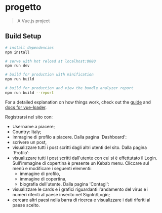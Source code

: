 # progetto

> A Vue.js project

## Build Setup

``` bash
# install dependencies
npm install

# serve with hot reload at localhost:8080
npm run dev

# build for production with minification
npm run build

# build for production and view the bundle analyzer report
npm run build --report
```

For a detailed explanation on how things work, check out the [guide](http://vuejs-templates.github.io/webpack/) and [docs for vue-loader](http://vuejs.github.io/vue-loader).


Registrarsi nel sito con:
- Username a piacere;
- Country: Italy;
- Immagine di profilo a piacere.
Dalla pagina 'Dashboard':
- scrivere un post,
- visualizzare tutti i post scritti dagli altri utenti del sito.
Dalla pagina 'Profilo':
- visualizzare tutti i post scritti dall'utente con cui si è effettutato il Login.
  Sull'immagine di copertina è presente un Kebab menu. Cliccare sul menù e modificare i seguenti elementi:
  - immagine di profilo,
  - immagine di copertina,
  - biografia dell'utente.
Dalla pagina 'Contagi':
- visualizzare le cards e i grafici riguardanti l'andamento del virus e i numeri riferiti al paese inserito nel SignIn/Login;
- cercare altri paesi nella barra di ricerca e visualizzare i dati riferiti al paese scelto.
